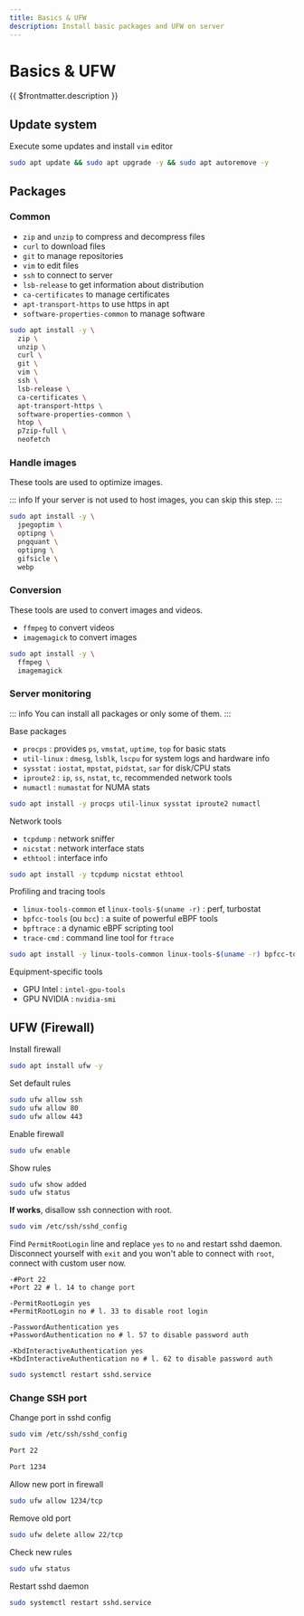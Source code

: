 ```yaml
---
title: Basics & UFW
description: Install basic packages and UFW on server
---
```


# Basics & UFW

{{ $frontmatter.description }}

## Update system

Execute some updates and install `vim` editor

```sh
sudo apt update && sudo apt upgrade -y && sudo apt autoremove -y
```

## Packages

### Common

- `zip` and `unzip` to compress and decompress files
- `curl` to download files
- `git` to manage repositories
- `vim` to edit files
- `ssh` to connect to server
- `lsb-release` to get information about distribution
- `ca-certificates` to manage certificates
- `apt-transport-https` to use https in apt
- `software-properties-common` to manage software

```sh
sudo apt install -y \
  zip \
  unzip \
  curl \
  git \
  vim \
  ssh \
  lsb-release \
  ca-certificates \
  apt-transport-https \
  software-properties-common \
  htop \
  p7zip-full \
  neofetch
```

### Handle images

These tools are used to optimize images.

::: info
If your server is not used to host images, you can skip this step.
:::

```sh
sudo apt install -y \
  jpegoptim \
  optipng \
  pngquant \
  optipng \
  gifsicle \
  webp
```

### Conversion

These tools are used to convert images and videos.

- `ffmpeg` to convert videos
- `imagemagick` to convert images

```sh
sudo apt install -y \
  ffmpeg \
  imagemagick
```

### Server monitoring

::: info
You can install all packages or only some of them.
:::

Base packages

- `procps` : provides `ps`, `vmstat`, `uptime`, `top` for basic stats
- `util-linux` : `dmesg`, `lsblk`, `lscpu` for system logs and hardware info
- `sysstat` : `iostat`, `mpstat`, `pidstat`, `sar` for disk/CPU stats
- `iproute2` : `ip`, `ss`, `nstat`, `tc`, recommended network tools
- `numactl` : `numastat` for NUMA stats

```sh
sudo apt install -y procps util-linux sysstat iproute2 numactl
```

Network tools

- `tcpdump` : network sniffer
- `nicstat` : network interface stats
- `ethtool` : interface info

```sh
sudo apt install -y tcpdump nicstat ethtool
```

Profiling and tracing tools

- `linux-tools-common` et `linux-tools-$(uname -r)` : perf, turbostat
- `bpfcc-tools` (ou `bcc`) : a suite of powerful eBPF tools
- `bpftrace` : a dynamic eBPF scripting tool
- `trace-cmd` : command line tool for `ftrace`

```sh
sudo apt install -y linux-tools-common linux-tools-$(uname -r) bpfcc-tools bpftrace trace-cmd
```

Equipment-specific tools

- GPU Intel : `intel-gpu-tools`
- GPU NVIDIA : `nvidia-smi`

## UFW (Firewall)

Install firewall

```sh
sudo apt install ufw -y
```

Set default rules

```sh
sudo ufw allow ssh
sudo ufw allow 80
sudo ufw allow 443
```

Enable firewall

```sh
sudo ufw enable
```

Show rules

```sh
sudo ufw show added
sudo ufw status
```

**If works**, disallow ssh connection with root.

```sh
sudo vim /etc/ssh/sshd_config
```

Find `PermitRootLogin` line and replace `yes` to `no` and restart sshd daemon. Disconnect yourself with `exit` and you won't able to connect with `root`, connect with custom user now.

```diff[/etc/ssh/sshd_config]
-#Port 22
+Port 22 # l. 14 to change port

-PermitRootLogin yes
+PermitRootLogin no # l. 33 to disable root login

-PasswordAuthentication yes
+PasswordAuthentication no # l. 57 to disable password auth

-KbdInteractiveAuthentication yes
+KbdInteractiveAuthentication no # l. 62 to disable password auth
```

```sh
sudo systemctl restart sshd.service
```

### Change SSH port

Change port in sshd config

```sh
sudo vim /etc/ssh/sshd_config
```

```sh [/etc/ssh/sshd_config]
Port 22
```

```sh [/etc/ssh/sshd_config]
Port 1234
```

Allow new port in firewall

```sh
sudo ufw allow 1234/tcp
```

Remove old port

```sh
sudo ufw delete allow 22/tcp
```

Check new rules

```sh
sudo ufw status
```

Restart sshd daemon

```sh
sudo systemctl restart sshd.service
```
